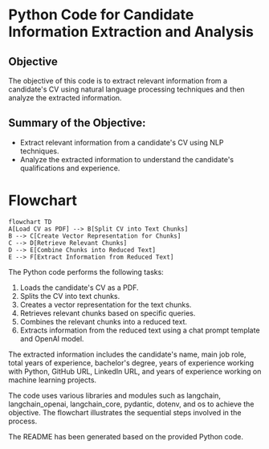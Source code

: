 # Python Code for Candidate Information Extraction and Analysis

## Objective
The objective of this code is to extract relevant information from a candidate's CV using natural language processing techniques and then analyze the extracted information.

## Summary of the Objective:
- Extract relevant information from a candidate's CV using NLP techniques.
- Analyze the extracted information to understand the candidate's qualifications and experience.

# Flowchart
```mermaid
flowchart TD
A[Load CV as PDF] --> B[Split CV into Text Chunks]
B --> C[Create Vector Representation for Chunks]
C --> D[Retrieve Relevant Chunks]
D --> E[Combine Chunks into Reduced Text]
E --> F[Extract Information from Reduced Text]
```

The Python code performs the following tasks:
1. Loads the candidate's CV as a PDF.
2. Splits the CV into text chunks.
3. Creates a vector representation for the text chunks.
4. Retrieves relevant chunks based on specific queries.
5. Combines the relevant chunks into a reduced text.
6. Extracts information from the reduced text using a chat prompt template and OpenAI model.

The extracted information includes the candidate's name, main job role, total years of experience, bachelor's degree, years of experience working with Python, GitHub URL, LinkedIn URL, and years of experience working on machine learning projects.

The code uses various libraries and modules such as langchain, langchain_openai, langchain_core, pydantic, dotenv, and os to achieve the objective. The flowchart illustrates the sequential steps involved in the process.

The README has been generated based on the provided Python code.